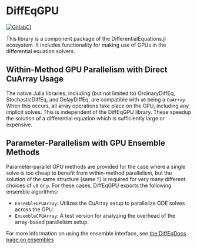 # DiffEqGPU

[![GitlabCI](https://gitlab.com/juliadiffeq/DiffEqGPU-jl/badges/master/pipeline.svg)](https://gitlab.com/juliadiffeq/DiffEqGPU-jl/pipelines)

This library is a component package of the DifferentialEquations.jl ecosystem. It includes functionality for making
use of GPUs in the differential equation solvers. 

## Within-Method GPU Parallelism with Direct CuArray Usage

The native Julia libraries, including (but not limited to) OrdinaryDiffEq, StochasticDiffEq, and DelayDiffEq, are
compatible with `u0` being a `CuArray`. When this occurs, all array operations take place on the GPU, including
any implicit solves. This is independent of the DiffEqGPU library. These speedup the solution of a differential
equation which is sufficiently large or expensive.

## Parameter-Parallelism with GPU Ensemble Methods

Parameter-parallel GPU methods are provided for the case where a single solve is too cheap to benefit from
within-method parallelism, but the solution of the same structure (same `f`) is required for very many
different choices of `u0` or `p`. For these cases, DiffEqGPU exports the following ensemble algorithms:

- `EnsembleGPUArray`: Utilizes the CuArray setup to parallelize ODE solves across the GPU. 
- `EnsembleCPUArray`: A test version for analyzing the overhead of the array-based parallelism setup.

For more information on using the ensemble interface, see 
[the DiffEqDocs page on ensembles](http://docs.juliadiffeq.org/latest/features/ensemble.html)
